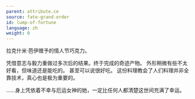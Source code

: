 ```yaml
---
parent: attribute.ce
source: fate-grand-order
id: lump-of-fortune
language: zh
weight: 0
---
```


拉克什米·芭伊赠予的情人节巧克力。

凭借意志与毅力重做过多次后的结果。终于完成的奇迹产物。
外形稍微有些不太好看，但味道还是能吃的。
甚至可以说很好吃。
这份料理教会了人们料理并非全靠技术，真心也是极为重要的。

……身上凭依着不幸与厄运女神的她，一定比任何人都清楚这世间充满了幸运。
